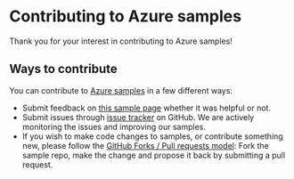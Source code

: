 # Contributing to Azure samples

Thank you for your interest in contributing to Azure samples!

## Ways to contribute

You can contribute to [Azure samples](https://github.com/Azure-Samples/compute-dotnet-manage-virtual-machines-in-parallel) in a few different ways:

- Submit feedback on [this sample page](https://azure.microsoft.com/documentation/samples/compute-dotnet-manage-virtual-machines-in-parallel/) whether it was helpful or not.  
- Submit issues through [issue tracker](https://github.com/Azure-Samples/compute-dotnet-manage-virtual-machines-in-parallel/issues) on GitHub. We are actively monitoring the issues and improving our samples.
- If you wish to make code changes to samples, or contribute something new, please follow the [GitHub Forks / Pull requests model](https://help.github.com/articles/fork-a-repo/): Fork the sample repo, make the change and propose it back by submitting a pull request.